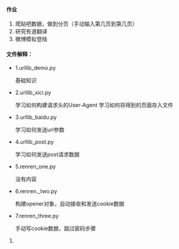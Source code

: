#### 作业
1. 爬贴吧数据，做到分页（手动输入第几页到第几页）
2. 研究有道翻译
3. 微博模拟登陆

#### 文件解释：
- 1.urllib_demo.py

    基础知识
- 2.urllib_xici.py

    学习如何构建请求头的User-Agent
    学习如何将得到的页面存入文件
- 3.urllib_baidu.py

    学习如何发送url参数
- 4.urllib_post.py

    学习如何发送post请求数据
- 5.renren_one.py  

    没有内容
- 6.renren._two.py

    构建opener对象，自动接收和发送cookie数据
- 7.renren_three.py

    手动写cookie数据，跳过密码步骤
    
1. 
